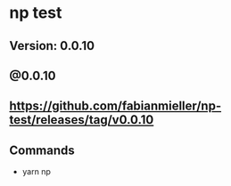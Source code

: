 # np test

## Version: 0.0.10

## @0.0.10

## https://github.com/fabianmieller/np-test/releases/tag/v0.0.10

## Commands
- yarn np
